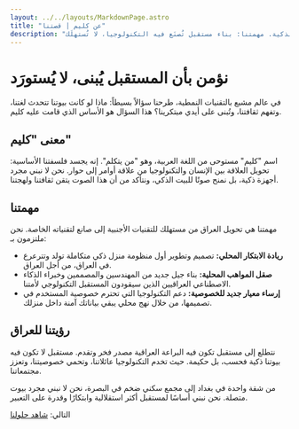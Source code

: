 ```yaml
---
layout: ../../layouts/MarkdownPage.astro
title: "عن كليم | قصتنا"
description: "تعرف على كليم، الشركة العراقية الرائدة في تكنولوجيا المنازل الذكية. مهمتنا: بناء مستقبل تُصنَع فيه التكنولوجيا، لا تُستهلَك."
---
```


# نؤمن بأن المستقبل يُبنى، لا يُستورَد

في عالم مشبع بالتقنيات النمطية، طرحنا سؤالاً بسيطاً: ماذا لو كانت بيوتنا تتحدث لغتنا، وتفهم ثقافتنا، وتُبنى على أيدي مبتكرينا؟ هذا السؤال هو الأساس الذي قامت عليه كليم.

## معنى "كليم"

اسم "كليم" مستوحى من اللغة العربية، وهو "من يتكلم". إنه يجسد فلسفتنا الأساسية: تحويل العلاقة بين الإنسان والتكنولوجيا من علاقة أوامر إلى حوار. نحن لا نبني مجرد أجهزة ذكية، بل نمنح صوتًا للبيت الذكي، ونتأكد من أن هذا الصوت يتقن ثقافتنا ولهجتنا.

## مهمتنا

مهمتنا هي تحويل العراق من مستهلك للتقنيات الأجنبية إلى صانع لتقنياته الخاصة. نحن ملتزمون بـ:

- **ريادة الابتكار المحلي:** تصميم وتطوير أول منظومة منزل ذكي متكاملة تولد وتترعرع في العراق، من أجل العراق.
- **صقل المواهب المحلية:** بناء جيل جديد من المهندسين والمصممين وخبراء الذكاء الاصطناعي العراقيين الذين سيقودون المستقبل التكنولوجي لأمتنا.
- **إرساء معيار جديد للخصوصية:** دعم التكنولوجيا التي تحترم خصوصية المستخدم في تصميمها، من خلال نهج محلي يبقي بياناتك آمنة داخل منزلك.

## رؤيتنا للعراق

نتطلع إلى مستقبل تكون فيه البراعة العراقية مصدر فخر وتقدم. مستقبل لا تكون فيه بيوتنا ذكية فحسب، بل حكيمة. حيث تخدم التكنولوجيا عائلاتنا، وتحمي خصوصيتنا، وتعزز مجتمعاتنا.

من شقة واحدة في بغداد إلى مجمع سكني ضخم في البصرة، نحن لا نبني مجرد بيوت متصلة. نحن نبني أساسًا لمستقبل أكثر استقلالية وابتكارًا وقدرة على التعبير.

التالي: [شاهد حلولنا](/ar/solutions)